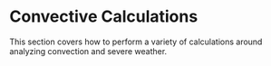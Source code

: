 # Convective Calculations

This section covers how to perform a variety of calculations around analyzing convection and severe weather.